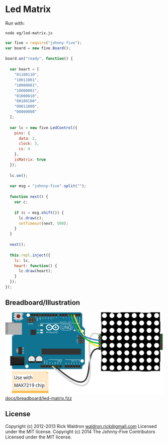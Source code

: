 # Led Matrix

Run with:
```bash
node eg/led-matrix.js
```


```javascript
var five = require("johnny-five");
var board = new five.Board();

board.on("ready", function() {

  var heart = [
    "01100110",
    "10011001",
    "10000001",
    "10000001",
    "01000010",
    "00100100",
    "00011000",
    "00000000"
  ];

  var lc = new five.LedControl({
    pins: {
      data: 2,
      clock: 3,
      cs: 4
    },
    isMatrix: true
  });

  lc.on();

  var msg = "johnny-five".split("");

  function next() {
    var c;

    if (c = msg.shift()) {
      lc.draw(c);
      setTimeout(next, 500);
    }
  }

  next();

  this.repl.inject({
    lc: lc,
    heart: function() {
      lc.draw(heart);
    }
  });
});

```


## Breadboard/Illustration


![docs/breadboard/led-matrix.png](breadboard/led-matrix.png)
[docs/breadboard/led-matrix.fzz](breadboard/led-matrix.fzz)





## License
Copyright (c) 2012-2013 Rick Waldron <waldron.rick@gmail.com>
Licensed under the MIT license.
Copyright (c) 2014 The Johnny-Five Contributors
Licensed under the MIT license.
